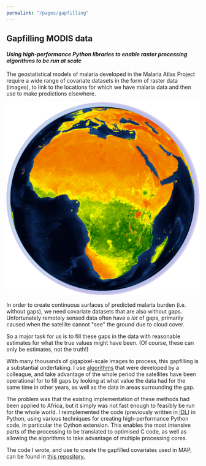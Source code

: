 ```yaml
---
permalink: "/pages/gapfilling"
---
```


## Gapfilling MODIS data

#### *Using high-performance Python libraries to enable raster processing algorithms to be run at scale*

The geostatistical models of malaria developed in the Malaria Atlas Project require a wide range of covariate datasets in the form of raster data (images), to link to the locations for which we have malaria data and then use to make predictions elsewhere.

<img src="../images/gapfilling/modis_globe_evi_AF_circle.png?raw=true"/>

In order to create continuous surfaces of predicted malaria burden (i.e. without gaps), we need covariate datasets that are also without gaps. Unfortunately remotely sensed data often have a *lot* of gaps, primarily caused when the satellite cannot "see" the ground due to cloud cover.

So a major task for us is to fill these gaps in the data with reasonable estimates for what the true values might have been. (Of course, these can only be estimates, not the truth!) 

With many thousands of gigapixel-scale images to process, this gapfilling is a substantial undertaking. I use <a href="https://www.ncbi.nlm.nih.gov/pmc/articles/PMC4308023/" target="_blank">algorithms</a> that were developed by a colleague, and take advantage of the whole period the satellites have been operational for to fill gaps by looking at what value the data had for the same time in other years, as well as the data in areas surrounding the gap.

The problem was that the existing implementation of these methods had been applied to Africa, but it simply was not fast enough to feasibly be run for the whole world. I reimplemented the code (previously written in <a href="https://www.harrisgeospatial.com/Software-Technology/IDL" target="_blank">IDL</a>) in Python, using various techniques for creating high-performance Python code, in particular the Cython extension. This enables the most intensive parts of the processing to be translated to optimised C code, as well as allowing the algorithms to take advantage of multiple processing cores.

The code I wrote, and use to create the gapfilled covariates used in MAP, can be found in <a href="https://github.com/harry-gibson/modis-gapfilling" target="_blank"> this repository.
